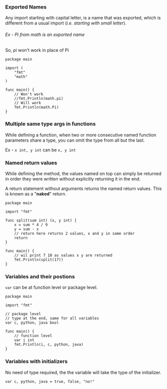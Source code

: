 ### Exported Names
Any import starting with capital letter, is a name that was exported, which is different from a usual import (*i.e. starting with small letter*).

###### Ex - Pi from math is an exported name

So, pi won't work in place of Pi
```
package main

import (
	"fmt"
	"math"
)

func main() {
	// Won't work
	//fmt.Println(math.pi)
	// Will work
	fmt.Println(math.Pi)
}

```

### Multiple same type args in functions

While defining a function, when two or more consecutive named function parameters share a type, you can omit the type from all but the last. 

Ex - `x int, y int` can be `x, y int`


### Named return values

While defining the method, the values named on top can simply be returned in order they were written without explicitly returning it in the end.


A return statement without arguments returns the named return values. This is known as a "**naked**" return. 

```
package main

import "fmt"

func split(sum int) (x, y int) {
	x = sum * 4 / 9
	y = sum - x
	// return here returns 2 values, x and y in same order
	return
}

func main() {
	// wil print 7 10 as values x y are returned
	fmt.Println(split(17))
}

```

### Variables and their postions

`var` can be at function level or package level.

```
package main

import "fmt"

// package level
// type at the end, same for all variables
var c, python, java bool

func main() {
	// function level
	var i int
	fmt.Println(i, c, python, java)
}

```

### Variables with initializers

No need of type required, the the variable will take the type of the initializer.

`var c, python, java = true, false, "no!"`
